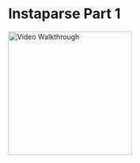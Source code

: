 # Instaparse Part 1

<img src='instaParsePt1.gif' title='Video Walkthrough' width='250' alt='Video Walkthrough' />
